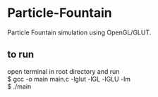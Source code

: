 # Particle-Fountain

Particle Fountain simulation using OpenGL/GLUT.

## to run
open terminal in root directory and run  
$ gcc -o main main.c -lglut -lGL -lGLU -lm  
$ ./main
